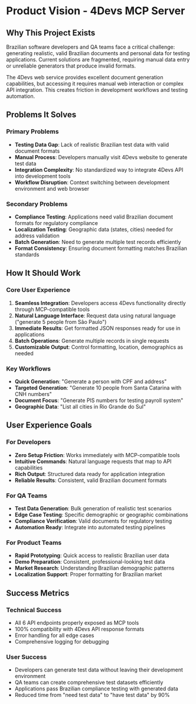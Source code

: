 # Product Vision - 4Devs MCP Server

## Why This Project Exists

Brazilian software developers and QA teams face a critical challenge: generating realistic, valid Brazilian documents and personal data for testing applications. Current solutions are fragmented, requiring manual data entry or unreliable generators that produce invalid formats.

The 4Devs web service provides excellent document generation capabilities, but accessing it requires manual web interaction or complex API integration. This creates friction in development workflows and testing automation.

## Problems It Solves

### Primary Problems

- **Testing Data Gap**: Lack of realistic Brazilian test data with valid document formats
- **Manual Process**: Developers manually visit 4Devs website to generate test data
- **Integration Complexity**: No standardized way to integrate 4Devs API into development tools
- **Workflow Disruption**: Context switching between development environment and web browser

### Secondary Problems

- **Compliance Testing**: Applications need valid Brazilian document formats for regulatory compliance
- **Localization Testing**: Geographic data (states, cities) needed for address validation
- **Batch Generation**: Need to generate multiple test records efficiently
- **Format Consistency**: Ensuring document formatting matches Brazilian standards

## How It Should Work

### Core User Experience

1. **Seamless Integration**: Developers access 4Devs functionality directly through MCP-compatible tools
2. **Natural Language Interface**: Request data using natural language ("generate 5 people from São Paulo")
3. **Immediate Results**: Get formatted JSON responses ready for use in applications
4. **Batch Operations**: Generate multiple records in single requests
5. **Customizable Output**: Control formatting, location, demographics as needed

### Key Workflows

- **Quick Generation**: "Generate a person with CPF and address"
- **Targeted Generation**: "Generate 10 people from Santa Catarina with CNH numbers"
- **Document Focus**: "Generate PIS numbers for testing payroll system"
- **Geographic Data**: "List all cities in Rio Grande do Sul"

## User Experience Goals

### For Developers

- **Zero Setup Friction**: Works immediately with MCP-compatible tools
- **Intuitive Commands**: Natural language requests that map to API capabilities
- **Rich Output**: Structured data ready for application integration
- **Reliable Results**: Consistent, valid Brazilian document formats

### For QA Teams

- **Test Data Generation**: Bulk generation of realistic test scenarios
- **Edge Case Testing**: Specific demographic or geographic combinations
- **Compliance Verification**: Valid documents for regulatory testing
- **Automation Ready**: Integrate into automated testing pipelines

### For Product Teams

- **Rapid Prototyping**: Quick access to realistic Brazilian user data
- **Demo Preparation**: Consistent, professional-looking test data
- **Market Research**: Understanding Brazilian demographic patterns
- **Localization Support**: Proper formatting for Brazilian market

## Success Metrics

### Technical Success

- All 6 API endpoints properly exposed as MCP tools
- 100% compatibility with 4Devs API response formats
- Error handling for all edge cases
- Comprehensive logging for debugging

### User Success

- Developers can generate test data without leaving their development environment
- QA teams can create comprehensive test datasets efficiently
- Applications pass Brazilian compliance testing with generated data
- Reduced time from "need test data" to "have test data" by 90%
